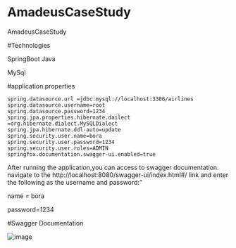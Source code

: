 # AmadeusCaseStudy
AmadeusCaseStudy

#Technologies

SpringBoot Java


MySql


#application.properties

```
spring.datasource.url =jdbc:mysql://localhost:3306/airlines
spring.datasource.username=root
spring.datasource.password=1234
spring.jpa.properties.hibernate.dailect =org.hibernate.dialect.MySQLDialect
spring.jpa.hibernate.ddl-auto=update
spring.security.user.name=bora
spring.security.user.password=1234
spring.security.user.roles=ADMIN
springfox.documentation.swagger-ui.enabled=true
```
After running the application,you can access to swagger documentation. navigate to the http://localhost:8080/swagger-ui/index.html#/ link and enter the following as the username and password:"

name = bora


password=1234

#Swagger Documentation


![image](https://github.com/Borauney/AmadeusCaseStudy/assets/74118069/f51b0325-c92b-4607-af33-935854d36f5e)
